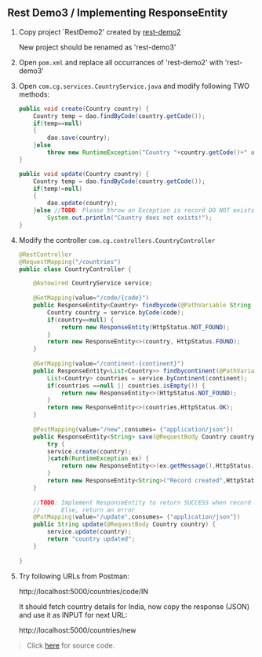 ## Rest Demo3 / Implementing ResponseEntity

1.  Copy project `RestDemo2' created by [rest-demo2](./spring-rest-methods.md)

    New project should be renamed as 'rest-demo3'

2.  Open `pom.xml` and replace all occurrances of 'rest-demo2' with 'rest-demo3'
3.  Open `com.cg.services.CountryService.java` and modify following TWO methods:

    ```java
    public void create(Country country) {
		Country temp = dao.findByCode(country.getCode());
		if(temp==null)
		{
			dao.save(country);
		}else
			throw new RuntimeException("Country "+country.getCode()+" already exists!");
	}
	
	public void update(Country country) {
		Country temp = dao.findByCode(country.getCode());
		if(temp!=null)
		{
			dao.update(country);
		}else //TODO: Please throw an Exception is record DO NOT exists
			System.out.println("Country does not exists!");
	}
    ```
4.  Modify the controller `com.cg.controllers.CountryController`

    ```java
    @RestController
    @RequestMapping("/countries")
    public class CountryController {

        @Autowired CountryService service;
        
        @GetMapping(value="/code/{code}")	
        public ResponseEntity<Country> findbycode(@PathVariable String code) {
            Country country = service.byCode(code);
            if(country==null) {
                return new ResponseEntity(HttpStatus.NOT_FOUND);
            }
            return new ResponseEntity<>(country, HttpStatus.FOUND);
        }
        
        @GetMapping(value="/continent-{continent}")
        public ResponseEntity<List<Country>> findbycontinent(@PathVariable String continent){
            List<Country> countries = service.byContinent(continent);
            if(countries ==null || countries.isEmpty()) {
                return new ResponseEntity<>(HttpStatus.NOT_FOUND);
            }
            return new ResponseEntity<>(countries,HttpStatus.OK);
        }
        
        @PostMapping(value="/new",consumes= {"application/json"})
        public ResponseEntity<String> save(@RequestBody Country country) {
            try {
            service.create(country);
            }catch(RuntimeException ex) {
                return new ResponseEntity<>(ex.getMessage(),HttpStatus.CONFLICT);
            }
            return new ResponseEntity<String>("Record created",HttpStatus.OK);
        }
        
        //TODO: Implement ResponseEntity to return SUCCESS when record is updated
        //		Else, return an error
        @PutMapping(value="/update",consumes= {"application/json"})
        public String update(@RequestBody Country country) {
            service.update(country);
            return "country updated";
        }
        
    }
    ```
5.  Try following URLs from Postman:

    http://localhost:5000/countries/code/IN

    It should fetch country details for India, now copy the response (JSON) and use it as INPUT for next URL:

    http://localhost:5000/countries/new    

> Click [here](./demo-sources/rest-demo3) for source code.